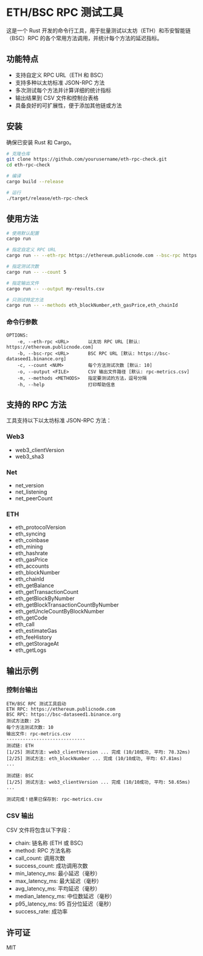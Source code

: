# ETH/BSC RPC 测试工具

这是一个 Rust 开发的命令行工具，用于批量测试以太坊（ETH）和币安智能链（BSC）RPC 的各个常用方法调用，并统计每个方法的延迟指标。

## 功能特点

- 支持自定义 RPC URL（ETH 和 BSC）
- 支持多种以太坊标准 JSON-RPC 方法
- 多次测试每个方法并计算详细的统计指标
- 输出结果到 CSV 文件和控制台表格
- 具备良好的可扩展性，便于添加其他链或方法

## 安装

确保已安装 Rust 和 Cargo。

```bash
# 克隆仓库
git clone https://github.com/yourusername/eth-rpc-check.git
cd eth-rpc-check

# 编译
cargo build --release

# 运行
./target/release/eth-rpc-check
```

## 使用方法

```bash
# 使用默认配置
cargo run

# 指定自定义 RPC URL
cargo run -- --eth-rpc https://ethereum.publicnode.com --bsc-rpc https://bsc-dataseed1.binance.org

# 指定测试次数
cargo run -- --count 5

# 指定输出文件
cargo run -- --output my-results.csv

# 只测试特定方法
cargo run -- --methods eth_blockNumber,eth_gasPrice,eth_chainId
```

### 命令行参数

```
OPTIONS:
    -e, --eth-rpc <URL>       以太坊 RPC URL [默认: https://ethereum.publicnode.com]
    -b, --bsc-rpc <URL>       BSC RPC URL [默认: https://bsc-dataseed1.binance.org]
    -c, --count <NUM>         每个方法测试次数 [默认: 10]
    -o, --output <FILE>       CSV 输出文件路径 [默认: rpc-metrics.csv]
    -m, --methods <METHODS>   指定要测试的方法，逗号分隔
    -h, --help                打印帮助信息
```

## 支持的 RPC 方法

工具支持以下以太坊标准 JSON-RPC 方法：

### Web3
- web3_clientVersion
- web3_sha3

### Net
- net_version
- net_listening
- net_peerCount

### ETH
- eth_protocolVersion
- eth_syncing
- eth_coinbase
- eth_mining
- eth_hashrate
- eth_gasPrice
- eth_accounts
- eth_blockNumber
- eth_chainId
- eth_getBalance
- eth_getTransactionCount
- eth_getBlockByNumber
- eth_getBlockTransactionCountByNumber
- eth_getUncleCountByBlockNumber
- eth_getCode
- eth_call
- eth_estimateGas
- eth_feeHistory
- eth_getStorageAt
- eth_getLogs

## 输出示例

### 控制台输出

```
ETH/BSC RPC 测试工具启动
ETH RPC: https://ethereum.publicnode.com
BSC RPC: https://bsc-dataseed1.binance.org
测试方法数: 25
每个方法测试次数: 10
输出文件: rpc-metrics.csv
-----------------------------
测试链: ETH
[1/25] 测试方法: web3_clientVersion ... 完成 (10/10成功, 平均: 78.32ms)
[2/25] 测试方法: eth_blockNumber ... 完成 (10/10成功, 平均: 67.81ms)
...

测试链: BSC
[1/25] 测试方法: web3_clientVersion ... 完成 (10/10成功, 平均: 58.65ms)
...

测试完成！结果已保存到: rpc-metrics.csv
```

### CSV 输出

CSV 文件将包含以下字段：

- chain: 链名称 (ETH 或 BSC)
- method: RPC 方法名称
- call_count: 调用次数
- success_count: 成功调用次数
- min_latency_ms: 最小延迟（毫秒）
- max_latency_ms: 最大延迟（毫秒）
- avg_latency_ms: 平均延迟（毫秒）
- median_latency_ms: 中位数延迟（毫秒）
- p95_latency_ms: 95 百分位延迟（毫秒）
- success_rate: 成功率

## 许可证

MIT 